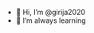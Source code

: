 - 👋 Hi, I’m @girija2020
- 🌱 I’m always learning

<!---
girija2020/girija2020 is a ✨ special ✨ repository because its `README.md` (this file) appears on your GitHub profile.
You can click the Preview link to take a look at your changes.
--->
